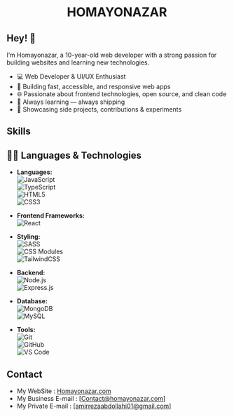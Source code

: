 
<h1 align="center">
  HOMAYONAZAR
</h1>

## Hey! 👋
I’m Homayonazar, a 10-year-old web developer with a strong passion for building websites and learning new technologies.

- 💻 Web Developer & UI/UX Enthusiast
- 🚀 Building fast, accessible, and responsive web apps
- 🌐 Passionate about frontend technologies, open source, and clean code
- 🔧 Always learning — always shipping
- 📁 Showcasing side projects, contributions & experiments



## Skills
## 👨‍💻 Languages & Technologies

- **Languages:**  
  ![JavaScript](https://img.shields.io/badge/-JavaScript-F7DF1E?style=flat&logo=javascript&logoColor=000)  
  ![TypeScript](https://img.shields.io/badge/-TypeScript-3178C6?style=flat&logo=typescript&logoColor=fff)  
  ![HTML5](https://img.shields.io/badge/-HTML5-E34F26?style=flat&logo=html5&logoColor=fff)  
  ![CSS3](https://img.shields.io/badge/-CSS3-1572B6?style=flat&logo=css3&logoColor=fff)

- **Frontend Frameworks:**  
  ![React](https://img.shields.io/badge/-React-20232A?style=flat&logo=react&logoColor=61DAFB)  


- **Styling:**  
  ![SASS](https://img.shields.io/badge/-Sass-CC6699?style=flat&logo=sass&logoColor=fff)  
  ![CSS Modules](https://img.shields.io/badge/-CSS%20Modules-000?style=flat&logo=css3&logoColor=1572B6)  
  ![TailwindCSS](https://img.shields.io/badge/-TailwindCSS-38B2AC?style=flat&logo=tailwind-css&logoColor=fff)

- **Backend:**  
  ![Node.js](https://img.shields.io/badge/-Node.js-339933?style=flat&logo=node.js&logoColor=fff)  
  ![Express.js](https://img.shields.io/badge/-Express.js-000000?style=flat&logo=express&logoColor=fff)

- **Database:**  
  ![MongoDB](https://img.shields.io/badge/-MongoDB-47A248?style=flat&logo=mongodb&logoColor=fff)  
  ![MySQL](https://img.shields.io/badge/-MySQL-4479A1?style=flat&logo=mysql&logoColor=fff)

- **Tools:**  
  ![Git](https://img.shields.io/badge/-Git-F05032?style=flat&logo=git&logoColor=fff)  
  ![GitHub](https://img.shields.io/badge/-GitHub-181717?style=flat&logo=github&logoColor=fff)  
  ![VS Code](https://img.shields.io/badge/-VS%20Code-007ACC?style=flat&logo=visual-studio-code&logoColor=fff)  

## Contact
- My WebSite :  [Homayonazar.com](https://homayonazar.com)
- My Business E-mail : [Contact@homayonazar.com]
- My Private E-mail : [amirrezaabdollahi01@gmail.com]
